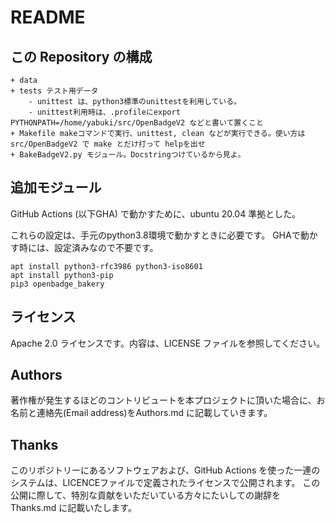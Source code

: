 # README

## この Repository の構成

```
+ data
+ tests テスト用データ
	- unittest は、python3標準のunittestを利用している。
	- unittest利用時は、.profileにexport PYTHONPATH=/home/yabuki/src/OpenBadgeV2 などと書いて置くこと
+ Makefile makeコマンドで実行、unittest, clean などが実行できる。使い方は src/OpenBadgeV2 で make とだけ打って helpを出せ
+ BakeBadgeV2.py モジュール。Docstringつけているから見よ。
```

## 追加モジュール

GitHub Actions (以下GHA) で動かすために、ubuntu 20.04 準拠とした。

これらの設定は、手元のpython3.8環境で動かすときに必要です。
GHAで動かす時には、設定済みなので不要です。

```
apt install python3-rfc3986 python3-iso8601
apt install python3-pip
pip3 openbadge_bakery
```

## ライセンス

Apache 2.0 ライセンスです。内容は、LICENSE ファイルを参照してください。

## Authors

著作権が発生するほどのコントリビュートを本プロジェクトに頂いた場合に、お名前と連絡先(Email address)をAuthors.md に記載していきます。

## Thanks

このリポジトリーにあるソフトウェアおよび、GitHub Actions を使った一連のシステムは、LICENCEファイルで定義されたライセンスで公開されます。
この公開に際して、特別な貢献をいただいている方々にたいしての謝辞を Thanks.md に記載いたします。
